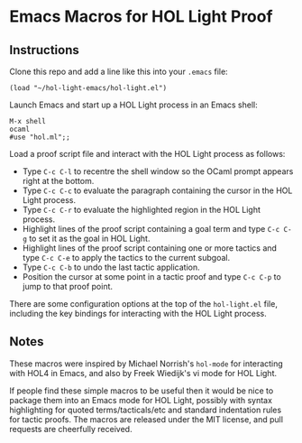 Emacs Macros for HOL Light Proof
================================

Instructions
------------

Clone this repo and add a line like this into your `.emacs` file:

    (load "~/hol-light-emacs/hol-light.el")

Launch Emacs and start up a HOL Light process in an Emacs shell:

    M-x shell
    ocaml
    #use "hol.ml";;

Load a proof script file and interact with the HOL Light process as follows:

 * Type `C-c C-l` to recentre the shell window so the OCaml prompt appears right at the bottom.
 * Type `C-c C-c` to evaluate the paragraph containing the cursor in the HOL Light process.
 * Type `C-c C-r` to evaluate the highlighted region in the HOL Light process.
 * Highlight lines of the proof script containing a goal term and type `C-c C-g` to set it as the goal in HOL Light.
 * Highlight lines of the proof script containing one or more tactics and type `C-c C-e` to apply the tactics to the current subgoal.
 * Type `C-c C-b` to undo the last tactic application.
 * Position the cursor at some point in a tactic proof and type `C-c C-p` to jump to that proof point.

There are some configuration options at the top of the `hol-light.el` file, including the key bindings for interacting with the HOL Light process.

Notes
-----

These macros were inspired by Michael Norrish's `hol-mode` for interacting with HOL4 in Emacs, and also by Freek Wiedijk's vi mode for HOL Light.

If people find these simple macros to be useful then it would be nice to package them into an Emacs mode for HOL Light, possibly with syntax highlighting for quoted terms/tacticals/etc and standard indentation rules for tactic proofs. The macros are released under the MIT license, and pull requests are cheerfully received.
